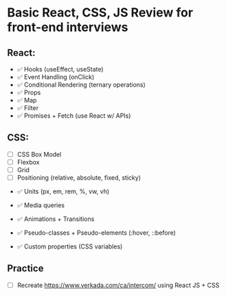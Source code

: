 # Basic React, CSS, JS Review for front-end interviews

## React:

- ✅ Hooks (useEffect, useState)
- ✅ Event Handling (onClick)
- ✅ Conditional Rendering (ternary operations)
- ✅ Props
- ✅ Map
- ✅ Filter
- ✅ Promises + Fetch (use React w/ APIs)

## CSS:

- [ ] CSS Box Model
- [ ] Flexbox
- [ ] Grid
- [ ] Positioning (relative, absolute, fixed, sticky)
- ✅ Units (px, em, rem, %, vw, vh)

- ✅ Media queries
- ✅ Animations + Transitions
- ✅ Pseudo-classes + Pseudo-elements (:hover, ::before)
- ✅ Custom properties (CSS variables)

## Practice

- [ ] Recreate https://www.verkada.com/ca/intercom/ using React JS + CSS
